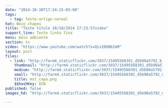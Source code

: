 ```yaml
---
date: "2014-10-10T17:24:15-03:00"
tags:
  - tag: Teste-artigo-normal
hat: Novo chapeu
title: "Teste titulo 10/10/2014 17:23:57video"
support_line: Teste linha fina
menu: meio ambiente
section: tv
video: "https://www.youtube.com/watch?v=QixID6N6ImM"
layout: post
files:
  - link: "http://farm4.staticflickr.com/3937/15495568391_d5b90a5792_b.jpg"
    thumbnail: "http://farm4.staticflickr.com/3937/15495568391_d5b90a5792_t.jpg"
    medium: "http://farm4.staticflickr.com/3937/15495568391_d5b90a5792_z.jpg"
    small: "http://farm4.staticflickr.com/3937/15495568391_d5b90a5792_n.jpg"
    title: mst_capa.png
    $$hashKey: 02N
published: false
images_hd: "http://farm4.staticflickr.com/3937/15495568391_d5b90a5792_n.jpg"

---
```

